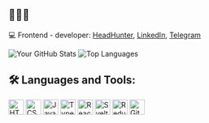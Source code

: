 ## 👋👋👋

💻 Frontend - developer: 
  [HeadHunter](https://hh.ru/resume/239c9d37ff0dd203ce0039ed1f61487039524b), [LinkedIn](https://www.linkedin.com/in/alexey-kukrus/), [Telegram](https://t.me/alexey_front)

![Your GitHub Stats](https://github-readme-stats.vercel.app/api?username=AlexeyKukrus)
![Top Languages](https://github-readme-stats.vercel.app/api/top-langs/?username=AlexeyKukrus)

## 🛠️ Languages and Tools:

<p align="left">
  <img src="https://cdn.jsdelivr.net/gh/devicons/devicon/icons/html5/html5-original.svg" alt="HTML5" width="30" height="30"/> 
  <img src="https://cdn.jsdelivr.net/gh/devicons/devicon/icons/css3/css3-original.svg" alt="CSS3" width="30" height="30"/>
  <img src="https://cdn.jsdelivr.net/gh/devicons/devicon/icons/javascript/javascript-original.svg" alt="JavaScript" width="30" height="30"/>
  <img src="https://cdn.jsdelivr.net/gh/devicons/devicon/icons/typescript/typescript-original.svg" alt="TypeScript" width="30" height="30"/>
  <img src="https://cdn.jsdelivr.net/gh/devicons/devicon/icons/react/react-original.svg" alt="React" width="30" height="30"/>
  <img src="https://cdn.jsdelivr.net/gh/devicons/devicon/icons/svelte/svelte-original.svg" alt="Svelte" width="30" height="30"/>
  <img src="https://cdn.jsdelivr.net/gh/devicons/devicon/icons/redux/redux-original.svg" alt="Redux" width="30" height="30"/>
  <img src="https://cdn.jsdelivr.net/gh/devicons/devicon/icons/git/git-original.svg" alt="Git" width="30" height="30"/>
</p>

